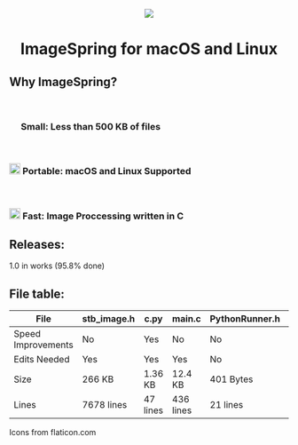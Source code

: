 <p align="center">
  <img src="https://user-images.githubusercontent.com/98705626/185792409-34049114-3d11-47e6-a6a0-c41bb2336cce.png">
  <h1 align="center">ImageSpring for macOS and Linux</h1>
</p>

## Why ImageSpring?

<br>

### <img src="https://user-images.githubusercontent.com/98705626/185792405-8cb181ee-8823-4f43-b361-5ac1a934c68b.png" width="17">  Small: Less than 500 KB of files

<br>

### <img src="https://user-images.githubusercontent.com/98705626/185792410-423c935a-176c-452f-8475-62fd79da27c0.png" width="20"> Portable: macOS and Linux Supported

<br>

### <img src="https://user-images.githubusercontent.com/98705626/185792405-8cb181ee-8823-4f43-b361-5ac1a934c68b.png" width="20"> Fast: Image Proccessing written in C

## Releases:
1.0 in works (95.8% done)

## File table:

File | stb_image.h | c.py | main.c | PythonRunner.h | SyntaxChanges.h
--- | --- | --- | --- | --- | ---
Speed Improvements | No | Yes | No | No | No
Edits Needed | Yes | Yes | Yes | No | Yes
Size | 266 KB | 1.36 KB | 12.4 KB | 401 Bytes | 369 Bytes
Lines | 7678 lines | 47 lines | 436 lines | 21 lines | 32 lines

Icons from <a>flaticon.com</a>